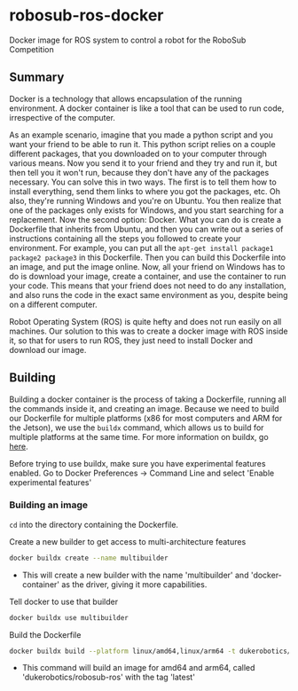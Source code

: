 # robosub-ros-docker
Docker image for ROS system to control a robot for the RoboSub Competition

## Summary
Docker is a technology that allows encapsulation of the running environment. A docker container is like a tool that can be used to run code, irrespective of the computer.

As an example scenario, imagine that you made a python script and you want your friend to be able to run it. This python script relies on a couple different packages, that you downloaded on to your computer through various means. Now you send it to your friend and they try and run it, but then tell you it won't run, because they don't have any of the packages necessary. You can solve this in two ways. The first is to tell them how to install everything, send them links to where you got the packages, etc. Oh also, they're running Windows and you're on Ubuntu. You then realize that one of the packages only exists for Windows, and you start searching for a replacement. Now the second option: Docker. What you can do is create a Dockerfile that inherits from Ubuntu, and then you can write out a series of instructions containing all the steps you followed to create your environment. For example, you can put all the `apt-get install package1 package2 package3` in this Dockerfile. Then you can build this Dockerfile into an image, and put the image online. Now, all your friend on Windows has to do is download your image, create a container, and use the container to run your code. This means that your friend does not need to do any installation, and also runs the code in the exact same environment as you, despite being on a different computer.

Robot Operating System (ROS) is quite hefty and does not run easily on all machines. Our solution to this was to create a docker image with ROS inside it, so that for users to run ROS, they just need to install Docker and download our image.

## Building
Building a docker container is the process of taking a Dockerfile, running all the commands inside it, and creating an image. Because we need to build our Dockerfile for multiple platforms (x86 for most computers and ARM for the Jetson), we use the `buildx` command, which allows us to build for multiple platforms at the same time. For more information on buildx, go [here](https://docs.docker.com/buildx/working-with-buildx/).

Before trying to use buildx, make sure you have experimental features enabled. Go to Docker Preferences -> Command Line and select 'Enable experimental features'

### Building an image

`cd` into the directory containing the Dockerfile.

Create a new builder to get access to multi-architecture features
```bash
docker buildx create --name multibuilder
```
- This will create a new builder with the name 'multibuilder' and 'docker-container' as the driver, giving it more capabilities.

Tell docker to use that builder
```bash
docker buildx use multibuilder
```

Build the Dockerfile
```bash
docker buildx build --platform linux/amd64,linux/arm64 -t dukerobotics/robosub-ros:latest .
```
- This command will build an image for amd64 and arm64, called 'dukerobotics/robosub-ros' with the tag 'latest'
